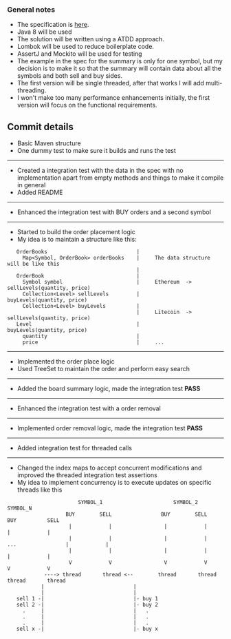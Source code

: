 ### General notes

- The specification is [here](docs/Crypto_v1.0.md).
- Java 8 will be used
- The solution will be written using a ATDD approach.
- Lombok will be used to reduce boilerplate code.
- AssertJ and Mockito will be used for testing
- The example in the spec for the summary is only for one symbol, but my decision is to make it so that the summary will contain data about all the symbols and both sell and buy sides.
- The first version will be single threaded, after that works I will add multi-threading.
- I won't make too many performance enhancements initially, the first version will focus on the functional requirements.

## Commit details

 - Basic Maven structure 
 - One dummy test to make sure it builds and runs the test
---  
 - Created a integration test with the data in the spec with no implementation apart from empty methods and things to make it compile in general
 - Added README
---
 - Enhanced the integration test with BUY orders and a second symbol
--- 
 - Started to build the order placement logic
 - My idea is to maintain a structure like this:             
```
   OrderBooks                             |
     Map<Symbol, OrderBook> orderBooks    |     The data structure will be like this 
                                          |      
   OrderBook                              |
     Symbol symbol                        |     Ethereum  ->  sellLevels(quantity, price)  
     Collection<Level> sellLevels         |                   buyLevels(quantity, price)  
     Collection<Level> buyLevels          |                              
                                          |     Litecoin  -> sellLevels(quantity, price)  
   Level                                  |                  buyLevels(quantity, price)   
     quantity                             |     
     price                                |     ...
```
---
- Implemented the order place logic
- Used TreeSet to maintain the order and perform easy search
---
- Added the board summary logic, made the integration test **PASS**
---
- Enhanced the integration test with a order removal
---
- Implemented order removal logic, made the integration test **PASS**
---
- Added integration test for threaded calls
---
- Changed the index maps to accept concurrent modifications and improved the threaded integration test assertions
- My idea to implement concurrency is to execute updates on specific threads like this
```
                       SYMBOL_1                       SYMBOL_2                                     SYMBOL_N        
                   BUY        SELL                BUY        SELL                              BUY          SELL    
                    |            |                 |            |                               |            |    
                    |            |                 |            |            ...                |            |    
                    |            |                 |            |                               |            |    
                    V            V                 V            V                               V            V    
            ----> thread       thread <--        thread       thread                          thread       thread
           |                             | 
           |                             | 
   sell 1 -|                             |- buy 1
   sell 2 -|                             |- buy 2
     .     |                             |   .
     .     |                             |   .
     .     |                             |   .
   sell x -|                             |- buy x                                            
```
